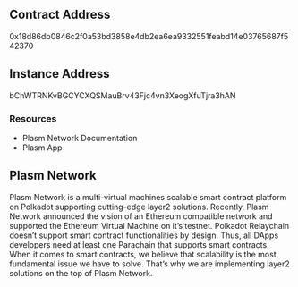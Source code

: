 
## Contract Address 
0x18d86db0846c2f0a53bd3858e4db2ea6ea9332551feabd14e03765687f542370

## Instance Address
bChWTRNKvBGCYCXQSMauBrv43Fjc4vn3XeogXfuTjra3hAN

### Resources
- Plasm Network Documentation
- Plasm App


## Plasm Network
Plasm Network is a multi-virtual machines scalable smart contract platform on Polkadot supporting cutting-edge layer2 solutions. Recently, Plasm Network announced the vision of an Ethereum compatible network and supported the Ethereum Virtual Machine on it’s testnet. Polkadot Relaychain doesn’t support smart contract functionalities by design. Thus, all DApps developers need at least one Parachain that supports smart contracts. When it comes to smart contracts, we believe that scalability is the most fundamental issue we have to solve. That’s why we are implementing layer2 solutions on the top of Plasm Network.
